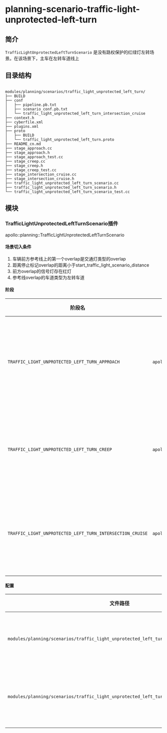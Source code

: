 planning-scenario-traffic-light-unprotected-left-turn
============

## 简介

`TrafficLightUnprotectedLeftTurnScenario` 是没有路权保护的红绿灯左转场景。在该场景下，主车在左转车道线上

## 目录结构

```shell

modules/planning/scenarios/traffic_light_unprotected_left_turn/
├── BUILD
├── conf
│   ├── pipeline.pb.txt
│   ├── scenario_conf.pb.txt
│   └── traffic_light_unprotected_left_turn_intersection_cruise
├── context.h
├── cyberfile.xml
├── plugins.xml
├── proto
│   ├── BUILD
│   └── traffic_light_unprotected_left_turn.proto
├── README_cn.md
├── stage_approach.cc
├── stage_approach.h
├── stage_approach_test.cc
├── stage_creep.cc
├── stage_creep.h
├── stage_creep_test.cc
├── stage_intersection_cruise.cc
├── stage_intersection_cruise.h
├── traffic_light_unprotected_left_turn_scenario.cc
├── traffic_light_unprotected_left_turn_scenario.h
└── traffic_light_unprotected_left_turn_scenario_test.cc

```

## 模块

### TrafficLightUnprotectedLeftTurnScenario插件

apollo::planning::TrafficLightUnprotectedLeftTurnScenario

#### 场景切入条件
  1. 车辆前方参考线上的第一个overlap是交通灯类型的overlap
  2. 距离停止标记overlap的距离小于start_traffic_light_scenario_distance
  3. 前方overlap的信号灯存在红灯
  4. 参考线overlap的车道类型为左转车道
  
#### 阶段

| 阶段名                                                    | 类型                                                                       | 描述                     |
| --------------------------------------------------------- | -------------------------------------------------------------------------- | ------------------------ |
| `TRAFFIC_LIGHT_UNPROTECTED_LEFT_TURN_APPROACH`            | `apollo::planning::TrafficLightUnprotectedLeftTurnStageApproach`           | 在红绿灯停止线前停车阶段 |
| `TRAFFIC_LIGHT_UNPROTECTED_LEFT_TURN_CREEP`               | `apollo::planning::TrafficLightUnprotectedLeftTurnStageCreep`              | 绿灯后跛行观察路口来车   |
| `TRAFFIC_LIGHT_UNPROTECTED_LEFT_TURN_INTERSECTION_CRUISE` | `apollo::planning::TrafficLightUnprotectedLeftTurnStageIntersectionCruise` | 快速穿过红绿灯路口阶段   |




#### 配置

| 文件路径                                                                                   | 说明             |
| ------------------------------------------------------------------------------------------ | ---------------- |
| `modules/planning/scenarios/traffic_light_unprotected_left_turn/conf/scenario_conf.pb.txt` | 场景的配置文件   |
| `modules/planning/scenarios/traffic_light_unprotected_left_turn/conf/pipeline.pb.txt`      | 场景的流水线文件 |

